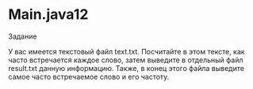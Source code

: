 # Main.java12
Задание

У вас имеется текстовый файл text.txt. Посчитайте в этом тексте, как часто встречается каждое слово, затем выведите в отдельный файл result.txt данную информацию.
Также, в конец этого файла выведите самое часто встречаемое слово и его частоту.

